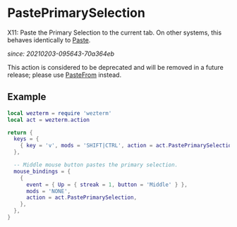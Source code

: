 # PastePrimarySelection

X11: Paste the Primary Selection to the current tab.
On other systems, this behaves identically to [Paste](Paste.md).

*since: 20210203-095643-70a364eb*

This action is considered to be deprecated and will be removed in
a future release; please use [PasteFrom](PasteFrom.md) instead.

## Example

```lua
local wezterm = require 'wezterm'
local act = wezterm.action

return {
  keys = {
    { key = 'v', mods = 'SHIFT|CTRL', action = act.PastePrimarySelection },
  },

  -- Middle mouse button pastes the primary selection.
  mouse_bindings = {
    {
      event = { Up = { streak = 1, button = 'Middle' } },
      mods = 'NONE',
      action = act.PastePrimarySelection,
    },
  },
}
```

